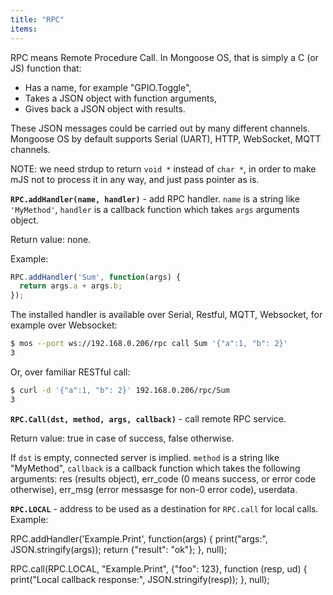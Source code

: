 ```yaml
---
title: "RPC"
items:
---
```


RPC means Remote Procedure Call. In Mongoose OS, that is simply a C
(or JS) function that:

- Has a name, for example "GPIO.Toggle",
- Takes a JSON object with function arguments,
- Gives back a JSON object with results.


These JSON messages could be carried out by many different channels.
Mongoose OS by default supports Serial (UART), HTTP, WebSocket, MQTT channels.



NOTE: we need strdup to return `void *` instead of `char *`, in order to
make mJS not to process it in any way, and just pass pointer as is.



**`RPC.addHandler(name, handler)`** -
add RPC handler. `name` is a string like `'MyMethod'`, `handler`
is a callback function which takes `args` arguments object.

Return value: none.

Example:
```javascript
RPC.addHandler('Sum', function(args) {
  return args.a + args.b;
});
```
The installed handler is available over Serial, Restful, MQTT, Websocket,
for example over Websocket:
```bash
$ mos --port ws://192.168.0.206/rpc call Sum '{"a":1, "b": 2}'
3
```
Or, over familiar RESTful call:
```bash
$ curl -d '{"a":1, "b": 2}' 192.168.0.206/rpc/Sum
3
```



**`RPC.Call(dst, method, args, callback)`** - call remote RPC service.

Return value: true in case of success, false otherwise.

If `dst` is empty, connected server is implied. `method` is a string
like "MyMethod", `callback` is a callback function which takes the following
arguments: res (results object), err_code (0 means success, or error code
otherwise), err_msg (error messasge for non-0 error code), userdata.



**`RPC.LOCAL`** - address to be used as a destination for `RPC.call` for
local calls. Example:

RPC.addHandler('Example.Print', function(args) {
  print("args:", JSON.stringify(args));
  return {"result": "ok"};
}, null);

RPC.call(RPC.LOCAL, "Example.Print", {"foo": 123}, function (resp, ud) {
  print("Local callback response:", JSON.stringify(resp));
}, null);

